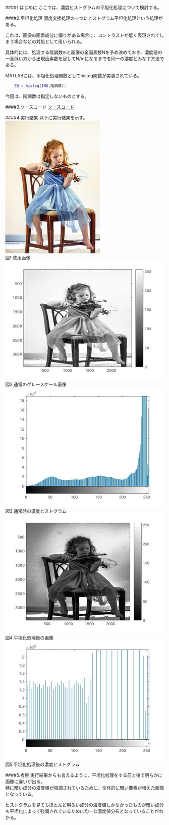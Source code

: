 ####1.はじめに
ここでは、濃度ヒストグラムの平坦化処理について検討する。

####2.平坦化処理
濃度変換処理の一つにヒストグラム平坦化処理という処理がある。

これは、画像の画素成分に偏りがある場合に、コントラストが低く表現されてしまう場合などの対処として用いられる。

具体的には、処理する階調数mと画像の全画素数Nを予め決めておき、濃度値の一番低い方から出現画素数を足してN/mになるまでを同一の濃度とみなす方法である。

MATLABには、平坦化処理関数としてhisteq関数が実装されている。

```matlab
	EQ = histeq(IMG,階調数);
```

今回は、階調数は指定しないものとする。

####3.ソースコード
[ソースコード](/Program/ProgramEX01.m)

####4.実行結果
以下に実行結果を示す。  
<img src="../Report/Report_Picture_EX01/Girl.jpg" alt="" width="300"><br>
図1.使用画像  
<img src="../Report/Report_Picture_EX01/Girlgray.jpg" alt=""><br>
図2.通常のグレースケール画像  
<img src="../Report/Report_Picture_EX01/Girlgrayhist.jpg" alt=""><br>
図3.通常時の濃度ヒストグラム  
<img src="../Report/Report_Picture_EX01/Girlgrayeq.jpg" alt=""><br>
図4.平坦化処理後の画像  
<img src="../Report/Report_Picture_EX01/Girlgrayeqhist.jpg" alt=""><br>
図5.平坦化処理後の濃度ヒストグラム

####5.考察
実行結果からも言えるように、平坦化処理をする前と後で明らかに画像に違いが出る。  
特に暗い成分の濃度値が強調されているために、全体的に暗い要素が増えた画像となっている。

ヒストグラムを見てもほとんど明るい成分の濃度値しかなかったものが暗い成分も平坦化によって強調されているために均一な濃度値分布となっていることがわかる。


